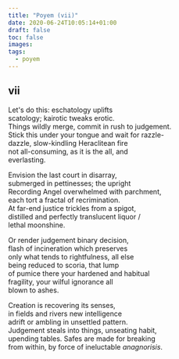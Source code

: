 ```yaml
---
title: "Poyem (vii)"
date: 2020-06-24T10:05:14+01:00
draft: false
toc: false
images:
tags: 
  - poyem
---
```

## vii

Let's do this: eschatology uplifts   
scatology; kairotic tweaks erotic.   
Things wildly merge, commit in rush to judgement.   
Stick this under your tongue and wait for razzle-   
dazzle, slow-kindling Heraclitean fire   
not all-consuming, as it is the all, and   
everlasting.   

Envision the last court in disarray,   
submerged in pettinesses; the upright   
Recording Angel overwhelmed with parchment,   
each tort a fractal of recrimination.   
At far-end justice trickles from a spigot,   
distilled and perfectly translucent liquor /   
lethal moonshine.   

Or render judgement binary decision,   
flash of incineration which preserves   
only what tends to rightfulness, all else   
being reduced to scoria, that lump   
of pumice there your hardened and habitual   
fragility, your wilful ignorance all  
blown to ashes.   

Creation is recovering its senses,   
in fields and rivers new intelligence   
adrift or ambling in unsettled pattern.   
Judgement steals into things, unseating habit,   
upending tables. Safes are made for breaking   
from within, by force of ineluctable
_anagnorisis_.
